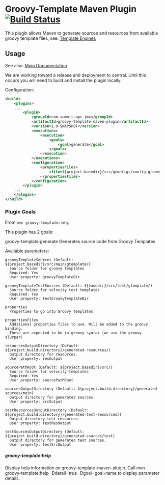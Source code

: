 # Groovy-Template Maven Plugin [![Build Status](https://travis-ci.org/magno32/groovy-template-maven-plugin.svg?branch=master)](https://travis-ci.org/magno32/groovy-template-maven-plugin)

This plugin allows Maven to generate sources and resources from available
groovy template files, see: [Template Engines](http://docs.groovy-lang.org/latest/html/documentation/template-engines.html)

## Usage

See also: [Mojo Documentation](http://magno32.github.io/groovy-template-maven-plugin) 

We are working toward a release and deployment to central.  Until this occurs
you will need to build and install the plugin locally.

Configuration:

```xml
<build>
	<plugins>
	...
		<plugin>
			<groupId>com.summit.opc.jmx</groupId>
			<artifactId>groovy-template-maven-plugin</artifactId>
			<version>1.0-SNAPSHOT</version>
			<executions>
				<execution>
					<goals>
						<goal>generate</goal>
					</goals>
				</execution>
			</executions>
			<configuration>
				<propertiesFiles>
					<file>${project.basedir}/src/gconfigs/config.groovy</file>
				</propertiesFiles>
			</configuration>
		</plugin>
	...
	</plugins>
</build>
```

### Plugin Goals
From `mvn groovy-template:help`

This plugin has 2 goals:

groovy-template:generate
  Generates source code from Groovy Templates

  Available parameters:

    groovyTemplateSources (Default: ${project.basedir}/src/main/gtemplate/)
      Source folder for groovy templates
      Required: Yes
      User property: groovyTemplateDir

    groovyTemplateTestSources (Default: ${basedir}/src/test/gtemplate/)
      Source folder for velocity test templates
      Required: Yes
      User property: testGroovyTemplateDir

    properties
      Properties to go into Groovy templates

    propertiesFiles
      Additional properties files to use. Will be added to the groovy binding.
      These are expected to be in groovy syntax (we use the groovy slurper)

    resourcesOutputDirectory (Default: ${project.build.directory}/generated-resources/)
      Output directory for resources.
      User property: resOutput

    sourcePathRoot (Default: ${project.basedir}/src/)
      Source folder for velocity templates
      Required: Yes
      User property: sourcePathRoot

    sourcesOutputDirectory (Default: ${project.build.directory}/generated-sources/main)
      Output directory for generated sources.
      User property: srcOutput

    testResourcesOutputDirectory (Default: ${project.build.directory}/generated-test-resources/)
      Output directory test resources.
      User property: testResOutput

    testSourcesOutputDirectory (Default: ${project.build.directory}/generated-sources/test)
      Output directory for generated test sources.
      User property: testSrcOutput

##### groovy-template:help
  Display help information on groovy-template-maven-plugin.
  Call mvn groovy-template:help -Ddetail=true -Dgoal=goal-name to display
  parameter details.


